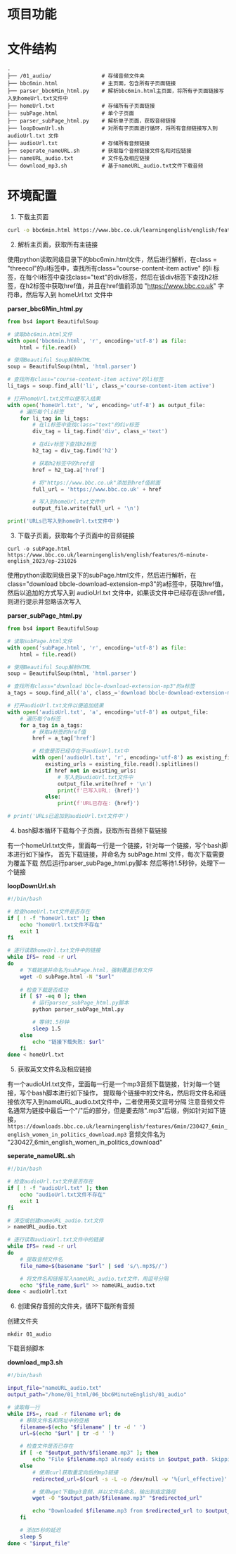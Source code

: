 # 项目功能


# 文件结构

```
.
├── /01_audio/                # 存储音频文件夹 
├── bbc6min.html              # 主页面，包含所有子页面链接
├── parser_bbc6Min_html.py    # 解析bbc6min.html主页面，将所有子页面链接写入到homeUrl.txt文件中
├── homeUrl.txt               # 存储所有子页面链接
├── subPage.html              # 单个子页面
├── parser_subPage_html.py    # 解析单子页面，获取音频链接
├── loopDownUrl.sh            # 对所有子页面进行循环，将所有音频链接写入到 audioUrl.txt 文件
├── audioUrl.txt              # 存储所有音频链接
├── seperate_nameURL.sh       # 获取每个音频链接文件名和对应链接
├── nameURL_audio.txt         # 文件名及相应链接
└── download_mp3.sh           # 基于nameURL_audio.txt文件下载音频
```


# 环境配置

1. 下载主页面

```bash
curl -o bbc6min.html https://www.bbc.co.uk/learningenglish/english/features/6-minute-english
```

2. 解析主页面，获取所有主链接

使用python读取同级目录下的bbc6min.html文件，然后进行解析，在class = "threecol"的ul标签中，查找所有class="course-content-item active" 的li 标签，在每个li标签中查找class="text"的div标签，然后在该div标签下查找h2标签，在h2标签中获取href值，并且在href值前添加 "https://www.bbc.co.uk" 字符串，然后写入到 homeUrl.txt 文件中


**parser_bbc6Min_html.py**

```python
from bs4 import BeautifulSoup

# 读取bbc6min.html文件
with open('bbc6min.html', 'r', encoding='utf-8') as file:
    html = file.read()

# 使用Beautiful Soup解析HTML
soup = BeautifulSoup(html, 'html.parser')

# 查找所有class="course-content-item active"的li标签
li_tags = soup.find_all('li', class_='course-content-item active')

# 打开homeUrl.txt文件以便写入结果
with open('homeUrl.txt', 'w', encoding='utf-8') as output_file:
    # 遍历每个li标签
    for li_tag in li_tags:
        # 在li标签中查找class="text"的div标签
        div_tag = li_tag.find('div', class_='text')

        # 在div标签下查找h2标签
        h2_tag = div_tag.find('h2')

        # 获取h2标签中的href值
        href = h2_tag.a['href']

        # 将"https://www.bbc.co.uk"添加到href值前面
        full_url = 'https://www.bbc.co.uk' + href

        # 写入到homeUrl.txt文件中
        output_file.write(full_url + '\n')

print('URLs已写入到homeUrl.txt文件中')

```

3. 下载子页面，获取每个子页面中的音频链接

```
curl -o subPage.html https://www.bbc.co.uk/learningenglish/english/features/6-minute-english_2023/ep-231026
```

使用python读取同级目录下的subPage.html文件，然后进行解析，在class="download bbcle-download-extension-mp3"的a标签中，获取href值，然后以追加的方式写入到 audioUrl.txt 文件中，如果该文件中已经存在该href值，则进行提示并忽略该次写入

**parser_subPage_html.py**

```python
from bs4 import BeautifulSoup

# 读取subPage.html文件
with open('subPage.html', 'r', encoding='utf-8') as file:
    html = file.read()

# 使用Beautiful Soup解析HTML
soup = BeautifulSoup(html, 'html.parser')

# 查找所有class="download bbcle-download-extension-mp3"的a标签
a_tags = soup.find_all('a', class_='download bbcle-download-extension-mp3')

# 打开audioUrl.txt文件以便追加结果
with open('audioUrl.txt', 'a', encoding='utf-8') as output_file:
    # 遍历每个a标签
    for a_tag in a_tags:
        # 获取a标签的href值
        href = a_tag['href']

        # 检查是否已经存在于audioUrl.txt中
        with open('audioUrl.txt', 'r', encoding='utf-8') as existing_file:
            existing_urls = existing_file.read().splitlines()
            if href not in existing_urls:
                # 写入到audioUrl.txt文件中
                output_file.write(href + '\n')
                print(f'已写入URL: {href}')
            else:
                print(f'URL已存在: {href}')

# print('URLs已追加到audioUrl.txt文件中')

```

4. bash脚本循环下载每个子页面，获取所有音频下载链接

有一个homeUrl.txt文件，里面每一行是一个链接，针对每一个链接，写个bash脚本进行如下操作，
首先下载链接，并命名为 subPage.html 文件，每次下载需要为覆盖下载
然后运行parser_subPage_html.py脚本
然后等待1.5秒钟，处理下一个链接


**loopDownUrl.sh**

```bash
#!/bin/bash

# 检查homeUrl.txt文件是否存在
if [ ! -f "homeUrl.txt" ]; then
    echo "homeUrl.txt文件不存在"
    exit 1
fi

# 逐行读取homeUrl.txt文件中的链接
while IFS= read -r url
do
    # 下载链接并命名为subPage.html，强制覆盖已有文件
    wget -O subPage.html -N "$url"
    
    # 检查下载是否成功
    if [ $? -eq 0 ]; then
        # 运行parser_subPage_html.py脚本
        python parser_subPage_html.py

        # 等待1.5秒钟
        sleep 1.5
    else
        echo "链接下载失败: $url"
    fi
done < homeUrl.txt

```

5. 获取英文文件名及相应链接

有一个audioUrl.txt文件，里面每一行是一个mp3音频下载链接，针对每一个链接，写个bash脚本进行如下操作，
提取每个链接中的文件名，然后将文件名和链接依次写入到nameURL_audio.txt文件中，二者使用英文逗号分隔
注意音频文件名通常为链接中最后一个"/"后的部分，但是要去除".mp3"后缀，例如针对如下链接，`https://downloads.bbc.co.uk/learningenglish/features/6min/230427_6min_english_women_in_politics_download.mp3`
音频文件名为 "230427_6min_english_women_in_politics_download"

**seperate_nameURL.sh**

```bash
#!/bin/bash

# 检查audioUrl.txt文件是否存在
if [ ! -f "audioUrl.txt" ]; then
    echo "audioUrl.txt文件不存在"
    exit 1
fi

# 清空或创建nameURL_audio.txt文件
> nameURL_audio.txt

# 逐行读取audioUrl.txt文件中的链接
while IFS= read -r url
do
    # 提取音频文件名
    file_name=$(basename "$url" | sed 's/\.mp3$//')

    # 将文件名和链接写入nameURL_audio.txt文件，用逗号分隔
    echo "$file_name,$url" >> nameURL_audio.txt
done < audioUrl.txt

```

6. 创建保存音频的文件夹，循环下载所有音频

创建文件夹
```
mkdir 01_audio
```

下载音频脚本

**download_mp3.sh**

```bash
#!/bin/bash

input_file="nameURL_audio.txt"
output_path="/home/01_html/06_bbc6MinuteEnglish/01_audio"

# 读取每一行
while IFS=, read -r filename url; do
    # 移除文件名和网址中的空格
    filename=$(echo "$filename" | tr -d ' ')
    url=$(echo "$url" | tr -d ' ')

    # 检查文件是否已存在
    if [ -e "$output_path/$filename.mp3" ]; then
        echo "File $filename.mp3 already exists in $output_path. Skipping..."
    else
        # 使用curl获取重定向后的mp3链接
        redirected_url=$(curl -s -L -o /dev/null -w '%{url_effective}' "$url")

        # 使用wget下载mp3音频，并以文件名命名，输出到指定路径
        wget -O "$output_path/$filename.mp3" "$redirected_url"

        echo "Downloaded $filename.mp3 from $redirected_url to $output_path"
    fi

    # 添加5秒的延迟
    sleep 5
done < "$input_file"

```
















